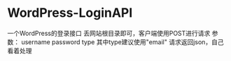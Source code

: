 # WordPress-LoginAPI
一个WordPress的登录接口
丢网站根目录即可，客户端使用POST进行请求
参数：
username
password
type
其中type建议使用"email"
请求返回json，自己看着处理
